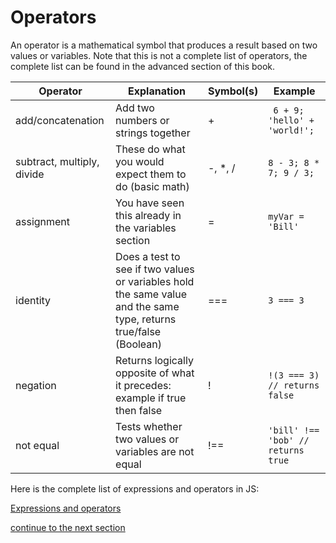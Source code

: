 # Operators

An operator is a mathematical symbol that produces a result based on two values or variables. Note that this is not a complete list of operators, the complete list can be found in the advanced section of this book.

Operator | Explanation | Symbol(s) | Example
--- | --- | --- | ---
add/concatenation | Add two numbers or strings together | + | ``` 6 + 9; 'hello' + 'world!';```
subtract, multiply, divide | These do what you would expect them to do (basic math)| -, \*, / | ```8 - 3; 8 * 7; 9 / 3;```
assignment | You have seen this already in the variables section | = | ```myVar = 'Bill'```
identity | Does a test to see if two values or variables hold the same value and the same type, returns true/false (Boolean) | === | ```3 === 3```
negation | Returns logically opposite of what it precedes: example if true then false | ! | ```!(3 === 3) // returns false```
not equal | Tests whether two values or variables are not equal | !== | ```'bill' !== 'bob' // returns true```

Here is the complete list of expressions and operators in JS:

[Expressions and operators](https://developer.mozilla.org/en-US/docs/Web/JavaScript/Reference/Operators)

[continue to the next section](https://github.com/dskrenta/learn-js/blob/master/core/conditionals.md) 
